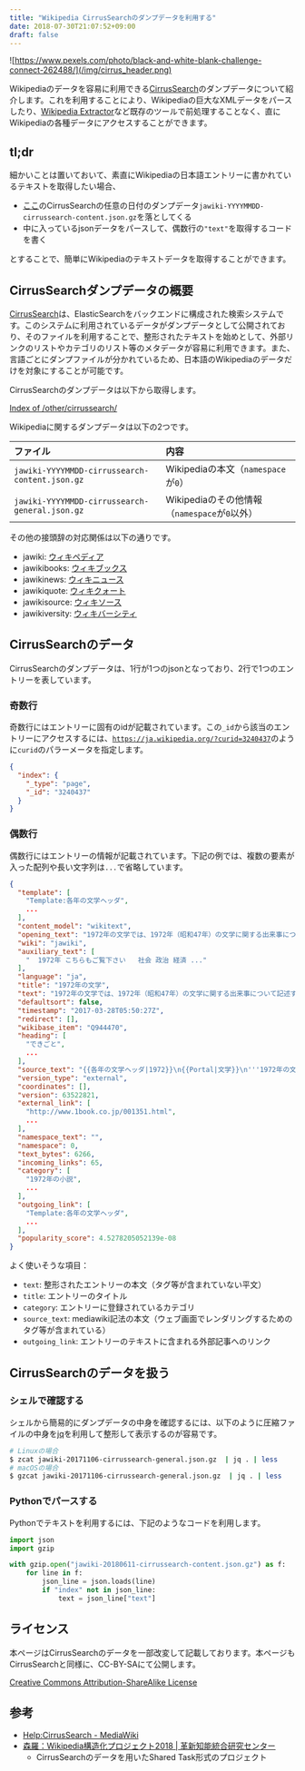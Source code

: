 ```yaml
---
title: "Wikipedia CirrusSearchのダンプデータを利用する"
date: 2018-07-30T21:07:52+09:00
draft: false
---
```


![https://www.pexels.com/photo/black-and-white-blank-challenge-connect-262488/](/img/cirrus_header.png)

Wikipediaのデータを容易に利用できる[CirrusSearch](https://www.mediawiki.org/wiki/Help:CirrusSearch/ja)のダンプデータについて紹介します。これを利用することにより、Wikipediaの巨大なXMLデータをパースしたり、[Wikipedia Extractor](http://medialab.di.unipi.it/wiki/Wikipedia_Extractor)など既存のツールで前処理することなく、直にWikipediaの各種データにアクセスすることができます。

## tl;dr
細かいことは置いておいて、素直にWikipediaの日本語エントリーに書かれているテキストを取得したい場合、

- [ここ](https://dumps.wikimedia.org/other/cirrussearch/)のCirrusSearchの任意の日付のダンプデータ`jawiki-YYYYMMDD-cirrussearch-content.json.gz`を落としてくる
- 中に入っているjsonデータをパースして、偶数行の`"text"`を取得するコードを書く

とすることで、簡単にWikipediaのテキストデータを取得することができます。

## CirrusSearchダンプデータの概要
[CirrusSearch](https://www.mediawiki.org/wiki/Help:CirrusSearch/ja)は、ElasticSearchをバックエンドに構成された検索システムです。このシステムに利用されているデータがダンプデータとして公開されており、そのファイルを利用することで、整形されたテキストを始めとして、外部リンクのリストやカテゴリのリスト等のメタデータが容易に利用できます。また、言語ごとにダンプファイルが分かれているため、日本語のWikipediaのデータだけを対象にすることが可能です。

CirrusSearchのダンプデータは以下から取得します。

[Index of /other/cirrussearch/](https://dumps.wikimedia.org/other/cirrussearch/)

Wikipediaに関するダンプデータは以下の2つです。

| ファイル                                         | 内容                               |
| :------------------------------------------- | :------------------------------- |
| `jawiki-YYYYMMDD-cirrussearch-content.json.gz` | Wikipediaの本文（`namespace`が`0`）      |
| `jawiki-YYYYMMDD-cirrussearch-general.json.gz` | Wikipediaのその他情報（`namespace`が`0`以外） |

その他の接頭辞の対応関係は以下の通りです。

- jawiki: [ウィキペディア](https://ja.wikipedia.org/wiki/%E3%83%A1%E3%82%A4%E3%83%B3%E3%83%9A%E3%83%BC%E3%82%B8)
- jawikibooks: [ウィキブックス](https://ja.wikibooks.org/wiki/%E3%83%A1%E3%82%A4%E3%83%B3%E3%83%9A%E3%83%BC%E3%82%B8)
- jawikinews: [ウィキニュース](https://ja.wikinews.org/wiki/%E3%83%A1%E3%82%A4%E3%83%B3%E3%83%9A%E3%83%BC%E3%82%B8)
- jawikiquote: [ウィキクォート](https://ja.wikiquote.org/wiki/%E3%83%A1%E3%82%A4%E3%83%B3%E3%83%9A%E3%83%BC%E3%82%B8)
- jawikisource: [ウィキソース](https://ja.wikisource.org/wiki/%E3%83%A1%E3%82%A4%E3%83%B3%E3%83%9A%E3%83%BC%E3%82%B8)
- jawikiversity: [ウィキバーシティ](https://ja.wikiversity.org/wiki/%E3%83%A1%E3%82%A4%E3%83%B3%E3%83%9A%E3%83%BC%E3%82%B8)

## CirrusSearchのデータ
CirrusSearchのダンプデータは、1行が1つのjsonとなっており、2行で1つのエントリーを表しています。

### 奇数行
奇数行にはエントリーに固有のidが記載されています。この`_id`から該当のエントリーにアクセスするには、[`https://ja.wikipedia.org/?curid=3240437`](https://ja.wikipedia.org/?curid=3240437)のように`curid`のパラーメータを指定します。

```json
{
  "index": {
    "_type": "page",
    "_id": "3240437"
  }
}
```

### 偶数行
偶数行にはエントリーの情報が記載されています。下記の例では、複数の要素が入った配列や長い文字列は`...`で省略しています。


```json
{
  "template": [
    "Template:各年の文学ヘッダ",
    ...
  ],
  "content_model": "wikitext",
  "opening_text": "1972年の文学では、1972年（昭和47年）の文学に関する出来事について記述する。",
  "wiki": "jawiki",
  "auxiliary_text": [
    "  1972年 こちらもご覧下さい   社会 政治 経済 ..."
  ],
  "language": "ja",
  "title": "1972年の文学",
  "text": "1972年の文学では、1972年（昭和47年）の文学に関する出来事について記述する。 ...",
  "defaultsort": false,
  "timestamp": "2017-03-28T05:50:27Z",
  "redirect": [],
  "wikibase_item": "Q944470",
  "heading": [
    "できごと",
    ...
  ],
  "source_text": "{{各年の文学ヘッダ|1972}}\n{{Portal|文学}}\n'''1972年の文学'''では、...",
  "version_type": "external",
  "coordinates": [],
  "version": 63522821,
  "external_link": [
    "http://www.1book.co.jp/001351.html",
    ...
  ],
  "namespace_text": "",
  "namespace": 0,
  "text_bytes": 6266,
  "incoming_links": 65,
  "category": [
    "1972年の小説",
    ...
  ],
  "outgoing_link": [
    "Template:各年の文学ヘッダ",
    ...
  ],
  "popularity_score": 4.5278205052139e-08
}  
```

よく使いそうな項目：

- `text`: 整形されたエントリーの本文（タグ等が含まれていない平文）
- `title`: エントリーのタイトル
- `category`: エントリーに登録されているカテゴリ
- `source_text`: mediawiki記法の本文（ウェブ画面でレンダリングするためのタグ等が含まれている）
- `outgoing_link`: エントリーのテキストに含まれる外部記事へのリンク

## CirrusSearchのデータを扱う
### シェルで確認する
シェルから簡易的にダンプデータの中身を確認するには、以下のように圧縮ファイルの中身を[jq](https://stedolan.github.io/jq/)を利用して整形して表示するのが容易です。

```sh
# Linuxの場合
$ zcat jawiki-20171106-cirrussearch-general.json.gz  | jq . | less
# macOSの場合
$ gzcat jawiki-20171106-cirrussearch-general.json.gz  | jq . | less
```

### Pythonでパースする
Pythonでテキストを利用するには、下記のようなコードを利用します。

```py
import json
import gzip

with gzip.open("jawiki-20180611-cirrussearch-content.json.gz") as f:
    for line in f:
        json_line = json.loads(line)
        if "index" not in json_line:
            text = json_line["text"]
```

## ライセンス
本ページはCirrusSearchのデータを一部改変して記載しております。本ページもCirrusSearchと同様に、CC-BY-SAにて公開します。

[Creative Commons Attribution-ShareAlike License](https://creativecommons.org/licenses/by-sa/3.0/)

## 参考

- [Help:CirrusSearch \- MediaWiki](https://www.mediawiki.org/wiki/Help:CirrusSearch/ja)
- [森羅：Wikipedia構造化プロジェクト2018 \| 革新知能統合研究センター](https://aip.riken.jp/labs/goalorient_tech/lang_inf_access_tech/%e6%a3%ae%e7%be%85%ef%bc%9awikipedia%e6%a7%8b%e9%80%a0%e5%8c%96%e3%83%97%e3%83%ad%e3%82%b8%e3%82%a7%e3%82%af%e3%83%882018/)
  - CirrusSearchのデータを用いたShared Task形式のプロジェクト
